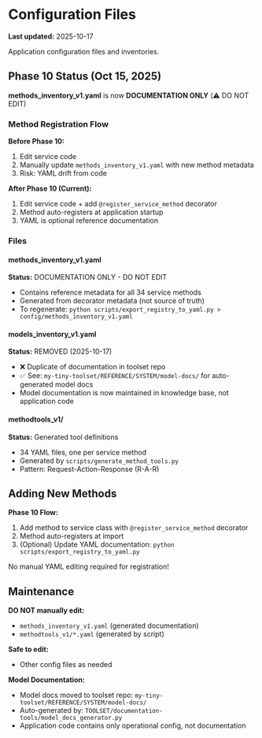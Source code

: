 # Configuration Files

**Last updated:** 2025-10-17

Application configuration files and inventories.

## Phase 10 Status (Oct 15, 2025)

**methods_inventory_v1.yaml** is now **DOCUMENTATION ONLY** (⚠️ DO NOT EDIT)

### Method Registration Flow

**Before Phase 10:**
1. Edit service code
2. Manually update `methods_inventory_v1.yaml` with new method metadata
3. Risk: YAML drift from code

**After Phase 10 (Current):**
1. Edit service code + add `@register_service_method` decorator
2. Method auto-registers at application startup
3. YAML is optional reference documentation

### Files

#### methods_inventory_v1.yaml
**Status:** DOCUMENTATION ONLY - DO NOT EDIT
- Contains reference metadata for all 34 service methods
- Generated from decorator metadata (not source of truth)
- To regenerate: `python scripts/export_registry_to_yaml.py > config/methods_inventory_v1.yaml`

#### models_inventory_v1.yaml
**Status:** REMOVED (2025-10-17)
- ❌ Duplicate of documentation in toolset repo
- ✅ See: `my-tiny-toolset/REFERENCE/SYSTEM/model-docs/` for auto-generated model docs
- Model documentation is now maintained in knowledge base, not application code

#### methodtools_v1/
**Status:** Generated tool definitions
- 34 YAML files, one per service method
- Generated by `scripts/generate_method_tools.py`
- Pattern: Request-Action-Response (R-A-R)

## Adding New Methods

**Phase 10 Flow:**
1. Add method to service class with `@register_service_method` decorator
2. Method auto-registers at import
3. (Optional) Update YAML documentation: `python scripts/export_registry_to_yaml.py`

No manual YAML editing required for registration!

## Maintenance

**DO NOT manually edit:**
- `methods_inventory_v1.yaml` (generated documentation)
- `methodtools_v1/*.yaml` (generated by script)

**Safe to edit:**
- Other config files as needed

**Model Documentation:**
- Model docs moved to toolset repo: `my-tiny-toolset/REFERENCE/SYSTEM/model-docs/`
- Auto-generated by: `TOOLSET/documentation-tools/model_docs_generator.py`
- Application code contains only operational config, not documentation
